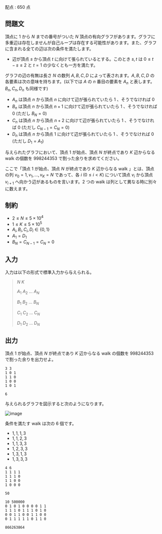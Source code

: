 配点 : $650$ 点

## 問題文

頂点に $1$ から $N$ までの番号がついた $N$ 頂点の有向グラフがあります。グラフに多重辺は存在しませんが自己ループは存在する可能性があります。また、グラフに含まれる全ての辺は次の条件を満たします。    

- 辺が頂点 $s$ から頂点 $t$ に向けて張られているとする。このとき $s, t$ は $0 \leq t - s\leq 2$ と $t = 1$ の少なくとも一方を満たす。

グラフの辺の有無は長さ $N$ の数列 $A,B,C,D$ によって表されます。$A, B, C, D$ の各要素は次の意味を持ちます。(以下では $A$ の $n$ 番目の要素を $A_n$ と表します。$B_n, C_n, D_n$ も同様です)

- $A_n$ は頂点 $n$ から頂点 $n$ に向けて辺が張られていたら $1$ 、そうでなければ $0$
- $B_n$ は頂点 $n$ から頂点 $n+1$ に向けて辺が張られていたら $1$ 、そうでなければ $0$ (ただし $B_N = 0$)
- $C_n$ は頂点 $n$ から頂点 $n+2$ に向けて辺が張られていたら $1$ 、そうでなければ $0$ (ただし $C_{N-1} = C_N = 0$)
- $D_n$ は頂点 $n$ から頂点 $1$ に向けて辺が張られていたら $1$ 、そうでなければ $0$ (ただし $D_1 = A_1$)

与えられたグラフにおいて、頂点 $1$ が始点、頂点 $N$ が終点であり $K$ 辺からなる walk の個数を $998244353$ で割った余りを求めてください。  

ここで「頂点 $1$ が始点、頂点 $N$ が終点であり $K$ 辺からなる walk 」とは、頂点の列 $v_0 = 1, v_1, \dots, v_K = N$ であって、各 $i$ $(0 \leq i \lt K)$ について頂点 $v_i$ から頂点 $v_{i + 1}$ へ向かう辺があるものを言います。2 つの walk は列として異なる時に別々に数えます。

## 制約

- $2 \leq N \leq 5 \times 10^4$
- $1 \leq K \leq 5 \times 10^5$
- $A_i, B_i, C_i, D_i \in \lbrace 0, 1 \rbrace$
- $A_1 = D_1$
- $B_N = C_{N-1} = C_N = 0$

## 入力

入力は以下の形式で標準入力から与えられる。

> $N$ $K$
> 
> $A_1$ $A_2$ $\dots$ $A_N$
> 
> $B_1$ $B_2$ $\dots$ $B_N$
> 
> $C_1$ $C_2$ $\dots$ $C_N$
> 
> $D_1$ $D_2$ $\dots$ $D_N$

## 出力

頂点 $1$ が始点、頂点 $N$ が終点であり $K$ 辺からなる walk の個数を $998244353$ で割った余りを出力せよ。

```input1
3 3
1 0 1
1 1 0
1 0 0
1 0 1
```

```output1
6
```

与えられるグラフを図示すると次のようになります。

![image](https://img.atcoder.jp/abc317/2106e1b4faaa87d208ed3e3a275cda1b.jpg)

条件を満たす walk は次の $6$ 個です。

- $1, 1, 1, 3$
- $1, 1, 2, 3$
- $1, 1, 3, 3$
- $1, 2, 3, 3$
- $1, 3, 1, 3$
- $1, 3, 3, 3$

```input2
4 6
1 1 1 1
1 1 1 0
1 1 0 0
1 0 0 0
```

```output2
50
```

```input3
10 500000
0 1 0 1 0 0 0 0 1 1
1 1 1 0 1 1 1 0 1 0
0 0 1 1 0 0 1 1 0 0
0 1 1 1 1 1 0 1 1 0
```

```output3
866263864
```